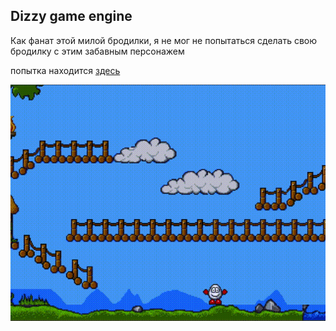 ## Dizzy game engine

Как фанат этой милой бродилки, я не мог не попытаться сделать свою бродилку
с этим забавным персонажем

попытка находится [здесь](https://github.com/darvik80/dizzy)

![](https://raw.githubusercontent.com/darvik80/dizzy/master/doc/capture.gif)